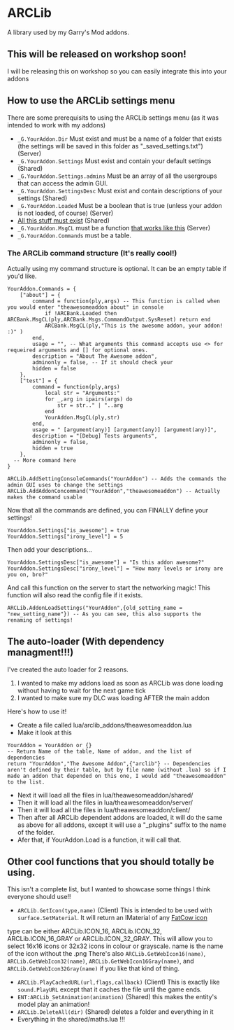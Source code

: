 # ARCLib
A library used by my Garry's Mod addons.
## This will be released on workshop soon!
I will be releasing this on workshop so you can easily integrate this into your addons
## How to use the ARCLib settings menu
There are some prerequisits to using the ARCLib settings menu (as it was intended to work with my addons)
* ```_G.YourAddon.Dir``` Must exist and must be a name of a folder that exists (the settings will be saved in this folder as "_saved_settings.txt") (Server)
* ```_G.YourAddon.Settings``` Must exist and contain your default settings (Shared)
* ```_G.YourAddon.Settings.admins``` Must be an array of all the usergroups that can access the admin GUI.
* ```_G.YourAddon.SettingsDesc``` Must exist and contain descriptions of your settings (Shared)
* ```_G.YourAddon.Loaded``` Must be a boolean that is true (unless your addon is not loaded, of course) (Server)
* [All this stuff must exist](https://gist.github.com/ARitz-Cracker/19a3ff9db727e80c0e8343c4495b7916) (Shared)
* ```_G.YourAddon.MsgCL``` must be a function [that works like this](https://gist.github.com/ARitz-Cracker/a71cb16b00751aec9873448b127447dd) (Server)
* ```_G.YourAddon.Commands``` must be a table.

### The ARCLib command structure (It's really cool!)
Actually using my command structure is optional. It can be an empty table if you'd like.
```
YourAddon.Commands = {
	["about"] = {
		command = function(ply,args) -- This function is called when you would enter "theawesomeaddon about" in console
			if !ARCBank.Loaded then ARCBank.MsgCL(ply,ARCBank.Msgs.CommandOutput.SysReset) return end
			ARCBank.MsgCL(ply,"This is the awesome addon, your addon! :)" )
		end, 
		usage = "", -- What arguments this command accepts use <> for requeired arguments and [] for optional ones.
		description = "About The Awesome addon",
		adminonly = false, -- If it should check your 
		hidden = false
	},
	["test"] = {
		command = function(ply,args) 
			local str = "Arguments:"
			for _,arg in ipairs(args) do
				str = str.." | "..arg
			end
			YourAddon.MsgCL(ply,str)
		end, 
		usage = " [argument(any)] [argument(any)] [argument(any)]",
		description = "[Debug] Tests arguments",
		adminonly = false,
		hidden = true
	},
  -- More command here
}

ARCLib.AddSettingConsoleCommands("YourAddon") -- Adds the commands the admin GUI uses to change the settings
ARCLib.AddAddonConcommand("YourAddon","theawesomeaddon") -- Actually makes the command usable
```
Now that all the commands are defined, you can FINALLY define your settings!
```
YourAddon.Settings["is_awesome"] = true
YourAddon.Settings["irony_level"] = 5
```
Then add your descriptions...
```
YourAddon.SettingsDesc["is_awesome"] = "Is this addon awesome?"
YourAddon.SettingsDesc["irony_level"] = "How many levels or irony are you on, bro?"
```
And call this function on the server to start the networking magic! This function will also read the config file if it exists.
```
ARCLib.AddonLoadSettings("YourAddon",{old_setting_name = "new_setting_name"}) -- As you can see, this also supports the renaming of settings!
```

## The auto-loader (With dependency managment!!!)
I've created the auto loader for 2 reasons.

1. I wanted to make my addons load as soon as ARCLib was done loading without having to wait for the next game tick
2. I wanted to make sure my DLC was loading AFTER the main addon

Here's how to use it!
* Create a file called lua/arclib_addons/theawesomeaddon.lua
* Make it look at this
```
YourAddon = YourAddon or {}
-- Return Name of the table, Name of addon, and the list of dependencies
return "YourAddon","The Awesome Addon",{"arclib"} -- Dependencies aren't defined by their table, but by file name (without .lua) so if I made an addon that depended on this one, I would add "theawesomeaddon" to the list.
```
* Next it will load all the files in lua/theawesomeaddon/shared/
* Then it will load all the files in lua/theawesomeaddon/server/
* Then it will load all the files in lua/theawesomeaddon/client/
* Then after all ARCLib dependent addons are loaded, it will do the same as above for all addons, except it will use a "_plugins" suffix to the name of the folder.
* Afer that, if YourAddon.Load is a function, it will call that.

## Other cool functions that you should totally be using.
This isn't a complete list, but I wanted to showcase some things I think everyone should use!!
* ```ARCLib.GetIcon(type,name)``` (Client) This is intended to be used with ```surface.SetMaterial```. It will return an IMaterial of any [FatCow icon](http://www.fatcow.com/free-icons) 

type can be either ARCLib.ICON_16, ARCLib.ICON_32, ARCLib.ICON_16_GRAY or ARCLib.ICON_32_GRAY. This will allow you to select 16x16 icons or 32x32 icons in colour or grayscale. name is the name of the icon without the .png There's also ```ARCLib.GetWebIcon16(name)```, ```ARCLib.GetWebIcon32(name)```, ```ARCLib.GetWebIcon16Gray(name)```, and ```ARCLib.GetWebIcon32Gray(name)``` if you like that kind of thing.
* ```ARCLib.PlayCachedURL(url,flags,callback)``` (Client) This is exactly like ```sound.PlayURL``` except that it caches the file until the game ends.
* ```ENT:ARCLib_SetAnimation(animation)``` (Shared) this makes the entity's model play an animation!
* ```ARCLib.DeleteAll(dir)``` (Shared) deletes a folder and everything in it
* Everything in the shared/maths.lua !!!
